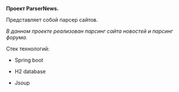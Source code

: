 **Проект ParserNews.**

Представляет собой парсер сайтов. 

_В данном проекте реализован парсинг сайта новостей и парсинг форума._

Стек технологий:

- Spring boot

- H2 database

- Jsoup
